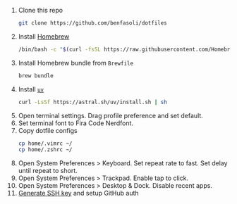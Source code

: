 1. Clone this repo
   ```bash
   git clone https://github.com/benfasoli/dotfiles
   ```
1. Install [Homebrew](https://brew.sh)
   ```bash
   /bin/bash -c "$(curl -fsSL https://raw.githubusercontent.com/Homebrew/install/HEAD/install.sh)"
   ```
1. Install Homebrew bundle from `Brewfile`
   ```bash
   brew bundle
   ```
1. Install [`uv`](https://github.com/astral-sh/uv)
   ```bash
   curl -LsSf https://astral.sh/uv/install.sh | sh
   ```
1. Open terminal settings. Drag profile preference and set default.
1. Set terminal font to Fira Code Nerdfont.
1. Copy dotfile configs
   ```bash
   cp home/.vimrc ~/
   cp home/.zshrc ~/
   ```
1. Open System Preferences > Keyboard. Set repeat rate to fast. Set delay until repeat to short.
1. Open System Preferences > Trackpad. Enable tap to click.
1. Open System Preferences > Desktop & Dock. Disable recent apps.
1. [Generate SSH key](https://docs.github.com/en/authentication/connecting-to-github-with-ssh/generating-a-new-ssh-key-and-adding-it-to-the-ssh-agent) and setup GitHub auth
